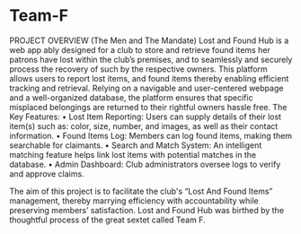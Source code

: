 # Team-F


PROJECT OVERVIEW (The Men and The Mandate)
Lost and Found Hub is a web app ably designed for a club to store and retrieve found items her patrons have lost within the club’s premises, and to seamlessly and securely process the recovery of such by the respective owners. This platform allows users to report lost items, and found items thereby enabling efficient tracking and retrieval. Relying on a navigable and user-centered webpage and a well-organized database, the platform ensures that specific misplaced belongings are returned to their rightful owners hassle free.
The Key Features:
•	Lost Item Reporting: Users can supply details of their lost item(s) such as: color, size, number, and images, as well as their contact information.
•	Found Items Log: Members can log found items, making them searchable for claimants.
•	Search and Match System: An intelligent matching feature helps link lost items with potential matches in the database.
•	Admin Dashboard: Club administrators oversee logs to verify and approve claims.

The aim of this project is to facilitate the club's “Lost And Found Items” management, thereby marrying efficiency with accountability while preserving members’ satisfaction. Lost and Found Hub was birthed by the thoughtful process of the great sextet called Team F.
